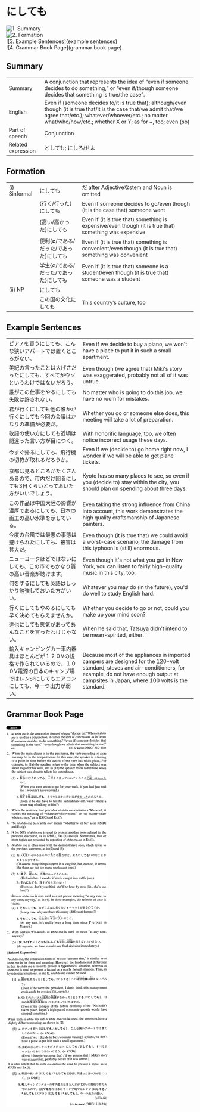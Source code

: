 # にしても

![1. Summary](summary)<br>
![2. Formation](formation)<br>
![3. Example Sentences](example sentences)<br>
![4. Grammar Book Page](grammar book page)<br>


## Summary

<table><tr>   <td>Summary</td>   <td>A conjunction that represents the idea of “even if someone decides to do something,” or “even if/though someone decides that something is true/the case”.</td></tr><tr>   <td>English</td>   <td>Even if (someone decides to/it is true that); although/even though (it is true that/it is the case that/we admit that/we agree that/etc.); whatever/whoever/etc.; no matter what/who/how/etc.; whether X or Y; as for ~, too; even (so)</td></tr><tr>   <td>Part of speech</td>   <td>Conjunction</td></tr><tr>   <td>Related expression</td>   <td>としても; にしろ/せよ</td></tr></table>

## Formation

<table class="table"><tbody><tr class="tr head"><td class="td"><span class="numbers">(i)</span> <span class="bold">Sinformal</span></td><td class="td"><span class="concept">にしても</span></td><td class="td"><span>だ after Adjectiveなstem and Noun is omitted</span></td></tr><tr class="tr"><td class="td"></td><td class="td"><span>{行く/行った}</span><span class="concept">にしても</span></td><td class="td"><span>Even if someone decides to go/even though (it is the case that) someone went</span></td></tr><tr class="tr"><td class="td"></td><td class="td"><span>{高い/高かった}</span><span class="concept">にしても</span></td><td class="td"><span>Even if (it is true that) something is expensive/even though (it is true that) something was expensive</span></td></tr><tr class="tr"><td class="td"></td><td class="td"><span>便利{∅/である/ だった/であった}</span><span class="concept">にしても</span></td><td class="td"><span>Even if (it is true that) something is convenient/even though (it is true that) something was convenient</span></td></tr><tr class="tr"><td class="td"></td><td class="td"><span>学生{∅/である/ だった/であった}</span><span class="concept">にしても</span></td><td class="td"><span>Even if (it is true that) someone is a student/even though (it is true that) someone was a student</span></td></tr><tr class="tr head"><td class="td"><span class="numbers">(ii)</span> <span class="bold">NP</span></td><td class="td"><span class="concept">にしても</span></td><td class="td"></td></tr><tr class="tr"><td class="td"></td><td class="td"><span>この国の文化</span><span class="concept">にしても</span></td><td class="td"><span>This country’s culture, too</span></td></tr></tbody></table>

## Example Sentences

<table><tr>   <td>ピアノを買うにしても、こんな狭いアパートでは置くところがない。</td>   <td>Even if we decide to buy a piano, we won't have a place to put it in such a small apartment.</td></tr><tr>   <td>美紀の言ったことは大げさだったにしても、すべてがウソというわけではないだろう。</td>   <td>Even though (we agree that) Miki's story was exaggerated, probably not all of it was untrue.</td></tr><tr>   <td>誰がこの仕事をやるにしても失敗は許されない。</td>   <td>No matter who is going to do this job, we have no room for mistakes.</td></tr><tr>   <td>君が行くにしても他の誰かが行くにしても今回の会議はかなりの準備が必要だ。</td>   <td>Whether you go or someone else does, this meeting will take a lot of preparation.</td></tr><tr>   <td>敬語の使い方にしても近頃は間違った言い方が目につく。</td>   <td>With honorific language, too, we often notice incorrect usage these days.</td></tr><tr>   <td>今すぐ帰るにしても、飛行機の切符が取れるだろうか。</td>   <td>Even if we (decide to) go home right now, I wonder if we will be able to get plane tickets.</td></tr><tr>   <td>京都は見るところがたくさんあるので、市内だけ回るにしても3日くらいとっておいた方がいいでしょう。</td>   <td>Kyoto has so many places to see, so even if you (decide to) stay within the city, you should plan on spending about three days.</td></tr><tr>   <td>この作品は中国大陸の影響が濃厚であるにしても、日本の画工の高い水準を示している。</td>   <td>Even taking the strong inﬂuence from China into account, this work demonstrates the high quality craftsmanship of Japanese painters.</td></tr><tr>   <td>今度の台風では最悪の事態は避けられたにしても、被害は甚大だ。</td>   <td>Even though (it is true that) we could avoid a worst-case scenario, the damage from this typhoon is (still) enormous.</td></tr><tr>   <td>ニューヨークほどではないにしても、この市でもかなり質の高い音楽が聴けます。</td>   <td>Even though it's not what you get in New York, you can listen to fairly high-quality music in this city, too.</td></tr><tr>   <td>何をするにしても英語はしっかり勉強しておいた方がいい。</td>   <td>Whatever you may do (in the future), you'd do well to study English hard.</td></tr><tr>   <td>行くにしてもやめるにしても早く決めてもらえませんか。</td>   <td>Whether you decide to go or not, could you make up your mind soon?</td></tr><tr>   <td>達也にしても悪気があってあんなことを言ったわけじゃない。</td>   <td>When he said that, Tatsuya didn't intend to be mean-spirited, either.</td></tr><tr>   <td>輸入キャンピングカー車内器具はほとんどが１２０Vの規格で作られているので、１００V電源の日本のキャンプ場ではレンジにしてもエアコンにしても、今一つ出力が弱い。</td>   <td>Because most of the appliances in imported campers are designed for the 120-volt standard, stoves and air-conditioners, for example, do not have enough output at campsites in Japan, where 100 volts is the standard.</td></tr></table>

## Grammar Book Page

![](../img/Advancedにしても.png)

